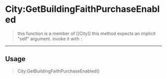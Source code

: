 # City:GetBuildingFaithPurchaseEnabled
> this function is a member of [[City]]
> this method expects an implicit "self" argument. invoke it with `:`
-----
## Usage
> City:GetBuildingFaithPurchaseEnabled()
